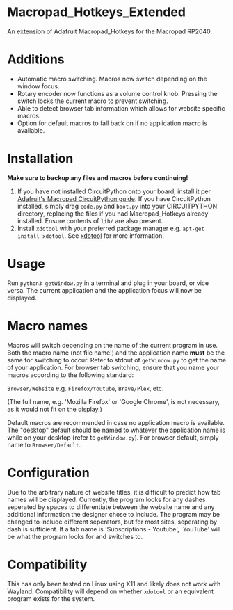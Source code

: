 # Macropad_Hotkeys_Extended
An extension of Adafruit Macropad_Hotkeys for the Macropad RP2040.

# Additions
- Automatic macro switching. Macros now switch depending on the window focus. 
- Rotary encoder now functions as a volume control knob. Pressing the switch locks the current macro to prevent switching.
- Able to detect browser tab information which allows for website specific macros.
- Option for default macros to fall back on if no application macro is available.

# Installation
**Make sure to backup any files and macros before continuing!**
1. If you have not installed CircuitPython onto your board, install it per [Adafruit's Macropad CircuitPython guide](https://learn.adafruit.com/adafruit-macropad-rp2040/circuitpython). If you have CircuitPython installed, simply drag `code.py` and `boot.py` into your CIRCUITPYTHON directory, replacing the files if you had Macropad_Hotkeys already installed. Ensure contents of `lib/` are also present.
2. Install `xdotool` with your preferred package manager e.g. `apt-get install xdotool`. See [xdotool](https://github.com/jordansissel/xdotool) for more information. 

# Usage
Run `python3 getWindow.py` in a terminal and plug in your board, or vice versa. The current application and the application focus will now be displayed.

# Macro names
Macros will switch depending on the name of the current program in use. Both the macro name (not file name!) and the application name **must** be the same for switching to occur. Refer to stdout of `getWindow.py` to get the name of your application.
For browser tab switching, ensure that you name your macros according to the following standard:

` Browser/Website ` e.g. `Firefox/Youtube`, `Brave/Plex`, etc. 

(The full name, e.g. 'Mozilla Firefox' or 'Google Chrome', is not necessary, as it would not fit on the display.) 

Default macros are recommended in case no application macro is available. The "desktop" default should be named to whatever the application name is while on your desktop (refer to `getWindow.py`). For browser default, simply name to `Browser/Default`. 

# Configuration
Due to the arbitrary nature of website titles, it is difficult to predict how tab names will be displayed. Currently, the program looks for any dashes seperated by spaces to differentiate between the website name and any additional information the designer chose to include. The program may be changed to include different seperators, but for most sites, seperating by dash is sufficient. If a tab name is 'Subscriptions - Youtube', 'YouTube' will be what the program looks for and switches to. 

# Compatibility
This has only been tested on Linux using X11 and likely does not work with Wayland. Compatibility will depend on whether `xdotool` or an equivalent program exists for the system. 
